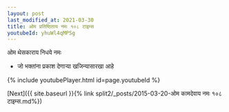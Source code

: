 ```yaml
---
layout: post
last_modified_at: 2021-03-30
title: ओम प्रतिष्ठिताय नमः १०८ टाइम्स
youtubeId: yhuWl4qMPSg
---
```

 
 
 ओम थेसकाराय निधये नमः  
 
 -  जो भक्तांना प्रकाश देणार्‍या खजिन्यासारखा आहे 
 
  
 
  
 
 
 
 
 
 


{% include youtubePlayer.html id=page.youtubeId %}
 
[Next]({{ site.baseurl }}{% link  split2/_posts/2015-03-20-ओम कामदेवाय नमः १०८ टाइम्स.md%})
 
